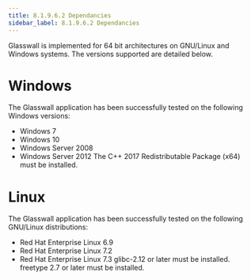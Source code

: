 ```yaml
---
title: 8.1.9.6.2 Dependancies
sidebar_label: 8.1.9.6.2 Dependancies
---
```

Glasswall is implemented for 64 bit architectures on GNU/Linux and Windows systems. The versions supported are detailed below.

# Windows
The Glasswall application has been successfully tested on the following Windows versions:

 - Windows 7
 - Windows 10
 - Windows Server 2008
 - Windows Server 2012
The C++ 2017 Redistributable Package (x64) must be installed.

# Linux
The Glasswall application has been successfully tested on the following GNU/Linux distributions:

 - Red Hat Enterprise Linux 6.9
 - Red Hat Enterprise Linux 7.2
 - Red Hat Enterprise Linux 7.3
glibc-2.12 or later must be installed. freetype 2.7 or later must be installed.